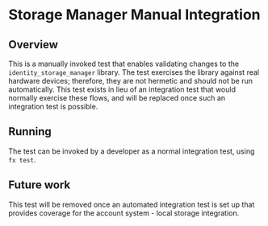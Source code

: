 # Storage Manager Manual Integration

## Overview

This is a manually invoked test that enables validating changes to the
`identity_storage_manager` library.  The test exercises the library against
real hardware devices; therefore, they are not hermetic and should not be
run automatically.  This test exists in lieu of an integration test that
would normally exercise these flows, and will be replaced once such an
integration test is possible.

## Running

The test can be invoked by a developer as a normal integration test, using
`fx test`.

## Future work

This test will be removed once an automated integration test is set up that
provides coverage for the account system - local storage integration.

